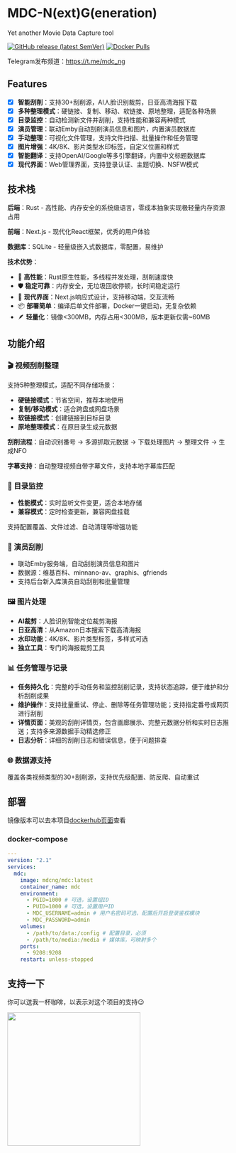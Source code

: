 # MDC-N(ext)G(eneration)

Yet another Movie Data Capture tool

[![GitHub release (latest SemVer)](https://img.shields.io/github/v/release/mdc-ng/mdc-ng?label=mdc-ng)](https://github.com/mdc-ng/mdc-ng/releases)
[![Docker Pulls](https://img.shields.io/docker/pulls/mdcng/mdc?color=orange)](https://hub.docker.com/r/mdcng/mdc/tags)

Telegram发布频道：https://t.me/mdc_ng

## Features

- [x] **智能刮削**：支持30+刮削源，AI人脸识别裁剪，日亚高清海报下载
- [x] **多种整理模式**：硬链接、复制、移动、软链接、原地整理，适配各种场景
- [x] **目录监控**：自动检测新文件并刮削，支持性能和兼容两种模式
- [x] **演员管理**：联动Emby自动刮削演员信息和图片，内置演员数据库
- [x] **手动整理**：可视化文件管理，支持文件扫描、批量操作和任务管理
- [x] **图片增强**：4K/8K、影片类型水印标签，自定义位置和样式
- [x] **智能翻译**：支持OpenAI/Google等多引擎翻译，内置中文标题数据库
- [x] **现代界面**：Web管理界面，支持登录认证、主题切换、NSFW模式

## 技术栈

**后端**：Rust - 高性能、内存安全的系统级语言，零成本抽象实现极轻量内存资源占用

**前端**：Next.js - 现代化React框架，优秀的用户体验

**数据库**：SQLite - 轻量级嵌入式数据库，零配置，易维护

**技术优势**：
- 🚀 **高性能**：Rust原生性能，多线程并发处理，刮削速度快
- 🛡️ **稳定可靠**：内存安全，无垃圾回收停顿，长时间稳定运行
- 🎨 **现代界面**：Next.js响应式设计，支持移动端，交互流畅
- 📦 **部署简单**：编译后单文件部署，Docker一键启动，无复杂依赖
- 🪶 **轻量化**：镜像<300MB，内存占用<300MB，版本更新仅需~60MB

## 功能介绍

### 🎬 视频刮削整理

支持5种整理模式，适配不同存储场景：
- **硬链接模式**：节省空间，推荐本地使用
- **复制/移动模式**：适合跨盘或网盘场景  
- **软链接模式**：创建链接到目标目录
- **原地整理模式**：在原目录生成元数据

**刮削流程**：自动识别番号 → 多源抓取元数据 → 下载处理图片 → 整理文件 → 生成NFO

**字幕支持**：自动整理视频自带字幕文件，支持本地字幕库匹配

### 📁 目录监控

- **性能模式**：实时监听文件变更，适合本地存储
- **兼容模式**：定时检查更新，兼容网盘挂载

支持配置覆盖、文件过滤、自动清理等增强功能

### 👥 演员刮削  

- 联动Emby服务端，自动刮削演员信息和图片
- 数据源：维基百科、minnano-av、graphis、gfriends
- 支持后台新入库演员自动刮削和批量管理

### 🖼️ 图片处理

- **AI裁剪**：人脸识别智能定位裁剪海报
- **日亚高清**：从Amazon日本搜索下载高清海报  
- **水印功能**：4K/8K、影片类型标签，多样式可选
- **独立工具**：专门的海报裁剪工具

### 📊 任务管理与记录

- **任务持久化**：完整的手动任务和监控刮削记录，支持状态追踪，便于维护和分析刮削成果
- **维护操作**：支持批量重试、停止、删除等任务管理功能；支持指定番号或网页进行刮削
- **详情页面**：美观的刮削详情页，包含画廊展示、完整元数据分析和实时日志推送；支持多来源数据手动精选修正
- **日志分析**：详细的刮削日志和错误信息，便于问题排查

### 🌐 数据源支持

覆盖各类视频类型的30+刮削源，支持优先级配置、防反爬、自动重试

## 部署

镜像版本可以去本项目[dockerhub页面](https://hub.docker.com/r/mdcng/mdc)查看

### docker-compose

```yaml
---
version: "2.1"
services:
  mdc:
    image: mdcng/mdc:latest
    container_name: mdc
    environment:
      - PGID=1000 # 可选，设置组ID
      - PUID=1000 # 可选，设置用户ID
      - MDC_USERNAME=admin # 用户名密码可选，配置后开启登录鉴权模块
      - MDC_PASSWORD=admin 
    volumes:
      - /path/to/data:/config # 配置目录，必须
      - /path/to/media:/media # 媒体库，可映射多个
    ports:
      - 9208:9208
    restart: unless-stopped
```

## 支持一下

你可以送我一杯咖啡，以表示对这个项目的支持😉

<img src="https://user-images.githubusercontent.com/124132602/222636597-f8d48940-a528-41e8-9362-8d15f7517bf6.png" width="300" />
